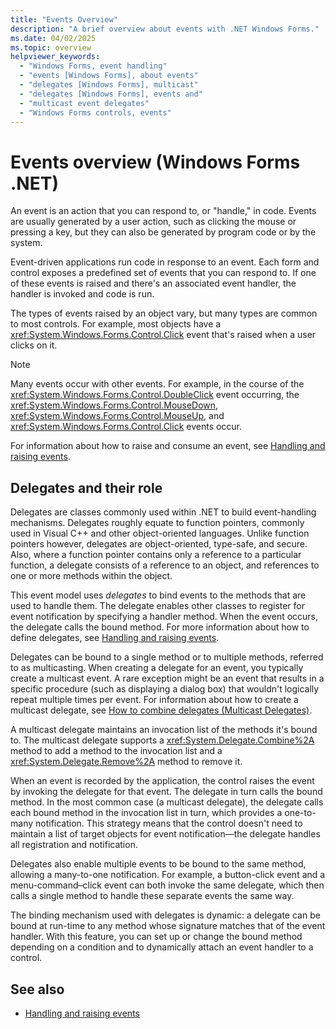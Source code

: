 ```yaml
---
title: "Events Overview"
description: "A brief overview about events with .NET Windows Forms."
ms.date: 04/02/2025
ms.topic: overview
helpviewer_keywords:
  - "Windows Forms, event handling"
  - "events [Windows Forms], about events"
  - "delegates [Windows Forms], multicast"
  - "delegates [Windows Forms], events and"
  - "multicast event delegates"
  - "Windows Forms controls, events"
---
```


# Events overview (Windows Forms .NET)

An event is an action that you can respond to, or "handle," in code. Events are usually generated by a user action, such as clicking the mouse or pressing a key, but they can also be generated by program code or by the system.

Event-driven applications run code in response to an event. Each form and control exposes a predefined set of events that you can respond to. If one of these events is raised and there's an associated event handler, the handler is invoked and code is run.

The types of events raised by an object vary, but many types are common to most controls. For example, most objects have a <xref:System.Windows.Forms.Control.Click> event that's raised when a user clicks on it.

> [!NOTE]
> Many events occur with other events. For example, in the course of the <xref:System.Windows.Forms.Control.DoubleClick> event occurring, the <xref:System.Windows.Forms.Control.MouseDown>, <xref:System.Windows.Forms.Control.MouseUp>, and <xref:System.Windows.Forms.Control.Click> events occur.

For information about how to raise and consume an event, see [Handling and raising events](/dotnet/standard/events/index).

## Delegates and their role

Delegates are classes commonly used within .NET to build event-handling mechanisms. Delegates roughly equate to function pointers, commonly used in Visual C++ and other object-oriented languages. Unlike function pointers however, delegates are object-oriented, type-safe, and secure. Also, where a function pointer contains only a reference to a particular function, a delegate consists of a reference to an object, and references to one or more methods within the object.

This event model uses *delegates* to bind events to the methods that are used to handle them. The delegate enables other classes to register for event notification by specifying a handler method. When the event occurs, the delegate calls the bound method. For more information about how to define delegates, see [Handling and raising events](/dotnet/standard/events/index).

Delegates can be bound to a single method or to multiple methods, referred to as multicasting. When creating a delegate for an event, you typically create a multicast event. A rare exception might be an event that results in a specific procedure (such as displaying a dialog box) that wouldn't logically repeat multiple times per event. For information about how to create a multicast delegate, see [How to combine delegates (Multicast Delegates)](/dotnet/csharp/programming-guide/delegates/how-to-combine-delegates-multicast-delegates).

A multicast delegate maintains an invocation list of the methods it's bound to. The multicast delegate supports a <xref:System.Delegate.Combine%2A> method to add a method to the invocation list and a <xref:System.Delegate.Remove%2A> method to remove it.

When an event is recorded by the application, the control raises the event by invoking the delegate for that event. The delegate in turn calls the bound method. In the most common case (a multicast delegate), the delegate calls each bound method in the invocation list in turn, which provides a one-to-many notification. This strategy means that the control doesn't need to maintain a list of target objects for event notification—the delegate handles all registration and notification.

Delegates also enable multiple events to be bound to the same method, allowing a many-to-one notification. For example, a button-click event and a menu-command–click event can both invoke the same delegate, which then calls a single method to handle these separate events the same way.

The binding mechanism used with delegates is dynamic: a delegate can be bound at run-time to any method whose signature matches that of the event handler. With this feature, you can set up or change the bound method depending on a condition and to dynamically attach an event handler to a control.

## See also

- [Handling and raising events](/dotnet/standard/events/index)

<!-- TODO
- [Creating Event Handlers in Windows Forms](creating-event-handlers-in-windows-forms.md)
- [Event Handlers Overview](event-handlers-overview-windows-forms.md)-->
